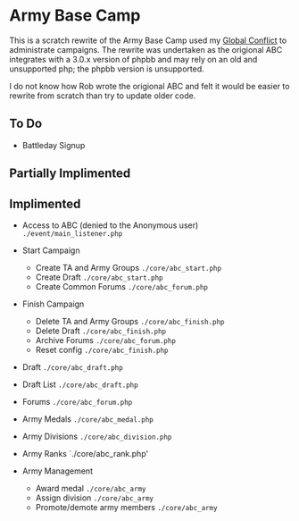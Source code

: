 Army Base Camp
==============
This is a scratch rewrite of the Army Base Camp used my [Global Conflict](http://global-conflict.org/)
to administrate campaigns. The rewrite was undertaken as the origional ABC 
integrates with a 3.0.x version of phpbb and may rely on an old and unsupported
php; the phpbb version is unsupported.

I do not know how Rob wrote the origional ABC and felt it would be easier to 
rewrite from scratch than try to update older code.

To Do
-----
* Battleday Signup

Partially Implimented
---------------------

Implimented
-----------
* Access to ABC (denied to the Anonymous user) `./event/main_listener.php`

* Start Campaign
	* Create TA and Army Groups `./core/abc_start.php`
	* Create Draft `./core/abc_start.php`
	* Create Common Forums `./core/abc_forum.php`

* Finish Campaign
	* Delete TA and Army Groups `./core/abc_finish.php`
	* Delete Draft `./core/abc_finish.php`
	* Archive Forums `./core/abc_forum.php`
	* Reset config `./core/abc_finish.php`

* Draft  `./core/abc_draft.php`

* Draft List `./core/abc_draft.php`

* Forums `./core/abc_forum.php`

* Army Medals `./core/abc_medal.php`

* Army Divisions `./core/abc_division.php`

* Army Ranks `./core/abc_rank.php'

* Army Management
	* Award medal `./core/abc_army`
	* Assign division `./core/abc_army`
	* Promote/demote army members `./core/abc_army`
